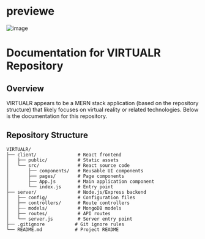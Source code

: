 # previewe

![image](https://github.com/user-attachments/assets/4e60ac3d-d31d-48d0-8760-62054c25a23c)

# Documentation for VIRTUALR Repository

## Overview
VIRTUALR appears to be a MERN stack application (based on the repository structure) that likely focuses on virtual reality or related technologies. Below is the documentation for this repository.

## Repository Structure

```
VIRTUALR/
├── client/               # React frontend
│   ├── public/           # Static assets
│   └── src/              # React source code
│       ├── components/   # Reusable UI components
│       ├── pages/        # Page components
│       ├── App.js        # Main application component
│       └── index.js      # Entry point
├── server/               # Node.js/Express backend
│   ├── config/           # Configuration files
│   ├── controllers/      # Route controllers
│   ├── models/           # MongoDB models
│   ├── routes/           # API routes
│   └── server.js         # Server entry point
├── .gitignore           # Git ignore rules
└── README.md            # Project README
```
